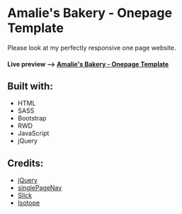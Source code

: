 # Amalie's Bakery - Onepage Template
Please look at my perfectly responsive one page website.

#### Live preview --> [Amalie's Bakery - Onepage Template](https://1obanov.github.io/Amalie-s-Bakerys/)

## Built with:

* HTML 
* SASS
* Bootstrap
* RWD
* JavaScript
* jQuery

## Credits:

- [jQuery](http://jquery.com/)
- [singlePageNav](https://github.com/ChrisWojcik/single-page-nav)
- [Slick](http://kenwheeler.github.io/slick/)
- [Isotope](https://isotope.metafizzy.co/)
